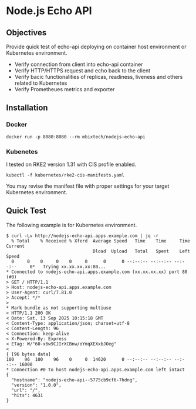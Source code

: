 # Node.js Echo API

## Objectives
Provide quick test of echo-api deploying on container host environment or Kubernetes environment.
 * Verify connection from client into echo-api container
 * Verify HTTP/HTTPS request and echo back to the client
 * Verify bacic functionalities of replicas, readiness, liveness and others related to Kubernetes
 * Verify Prometheues metrics and exporter

## Installation
### Docker
```
docker run -p 8080:8080 --rm mbixtech/nodejs-echo-api
```

### Kubenetes
I tested on RKE2 version 1.31 with CIS profile enabled. 
```
kubectl -f kubernetes/rke2-cis-manifests.yaml
```
You may revise the manifest file with proper settings for your target Kubernetes environment.

## Quick Test
The following example is for Kubernetes environment.
```
$ curl -Lv http://nodejs-echo-api.apps.example.com | jq -r
  % Total    % Received % Xferd  Average Speed   Time    Time     Time  Current
                                 Dload  Upload   Total   Spent    Left  Speed
  0     0    0     0    0     0      0      0 --:--:-- --:--:-- --:--:--     0*   Trying xx.xx.xx.xx:80...
* Connected to nodejs-echo-api.apps.example.com (xx.xx.xx.xx) port 80 (#0)
> GET / HTTP/1.1
> Host: nodejs-echo-api.apps.example.com
> User-Agent: curl/7.81.0
> Accept: */*
>
* Mark bundle as not supporting multiuse
< HTTP/1.1 200 OK
< Date: Sat, 13 Sep 2025 10:15:18 GMT
< Content-Type: application/json; charset=utf-8
< Content-Length: 96
< Connection: keep-alive
< X-Powered-By: Express
< ETag: W/"60-x6w9CJIrXCBnw/oYmqXEXxbJOeg"
<
{ [96 bytes data]
100    96  100    96    0     0  14620      0 --:--:-- --:--:-- --:--:-- 16000
* Connection #0 to host nodejs-echo-api.apps.example.com left intact
{
  "hostname": "nodejs-echo-api--5775cb9cf6-7hdng",
  "version": "1.0.0",
  "url": "/",
  "hits": 4631
}
```